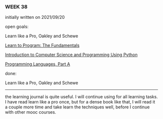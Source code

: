 ### WEEK 38

initially written on 2021/09/20

open goals:

Learn like a Pro, Oakley and Schewe

[Learn to Program: The Fundamentals](https://www.coursera.org/learn/learn-to-program)

[Introduction to Computer Science and Programming Using Python](https://learning.edx.org/course/course-v1:MITx+6.00.1x+2T2021a/home)

[Programming Languages, Part A](https://www.coursera.org/learn/programming-languages)

done:

Learn like a Pro, Oakley and Schewe

---

the learning journal is quite useful. I will continue using for all learning tasks. I have read learn like a pro once, but for a dense book like that, I will read it a couple more time and take learn the techniques well, before I continue with other mooc courses.
